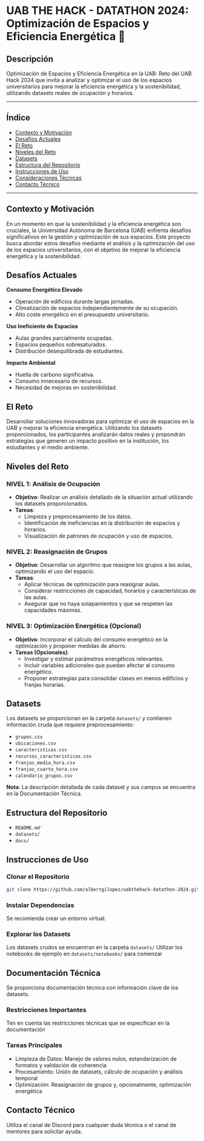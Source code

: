 # UAB THE HACK - DATATHON 2024: Optimización de Espacios y Eficiencia Energética 🏫

## Descripción
Optimización de Espacios y Eficiencia Energética en la UAB: Reto del UAB Hack 2024 que invita a analizar y optimizar el uso de los espacios universitarios para mejorar la eficiencia energética y la sostenibilidad, utilizando datasets reales de ocupación y horarios.

---

## Índice
- [Contexto y Motivación](#contexto-y-motivación)
- [Desafíos Actuales](#desafíos-actuales)
- [El Reto](#el-reto)
- [Niveles del Reto](#niveles-del-reto)
- [Datasets](#datasets)
- [Estructura del Repositorio](#estructura-del-repositorio)
- [Instrucciones de Uso](#instrucciones-de-uso)
- [Consideraciones Técnicas](#consideraciones-técnicas)
- [Contacto Técnico](#contacto-técnico)

---

## Contexto y Motivación
En un momento en que la sostenibilidad y la eficiencia energética son cruciales, la Universidad Autónoma de Barcelona (UAB) enfrenta desafíos significativos en la gestión y optimización de sus espacios. Este proyecto busca abordar estos desafíos mediante el análisis y la optimización del uso de los espacios universitarios, con el objetivo de mejorar la eficiencia energética y la sostenibilidad.

## Desafíos Actuales
**Consumo Energético Elevado**  
- Operación de edificios durante largas jornadas.
- Climatización de espacios independientemente de su ocupación.
- Alto coste energético en el presupuesto universitario.

**Uso Ineficiente de Espacios**  
- Aulas grandes parcialmente ocupadas.
- Espacios pequeños sobresaturados.
- Distribución desequilibrada de estudiantes.

**Impacto Ambiental**  
- Huella de carbono significativa.
- Consumo innecesario de recursos.
- Necesidad de mejoras en sostenibilidad.

## El Reto
Desarrollar soluciones innovadoras para optimizar el uso de espacios en la UAB y mejorar la eficiencia energética. Utilizando los datasets proporcionados, los participantes analizarán datos reales y propondrán estrategias que generen un impacto positivo en la institución, los estudiantes y el medio ambiente.

## Niveles del Reto

### NIVEL 1: Análisis de Ocupación
- **Objetivo**: Realizar un análisis detallado de la situación actual utilizando los datasets proporcionados.
- **Tareas**:
  - Limpieza y preprocesamiento de los datos.
  - Identificación de ineficiencias en la distribución de espacios y horarios.
  - Visualización de patrones de ocupación y uso de espacios.

### NIVEL 2: Reasignación de Grupos
- **Objetivo**: Desarrollar un algoritmo que reasigne los grupos a las aulas, optimizando el uso del espacio.
- **Tareas**:
  - Aplicar técnicas de optimización para reasignar aulas.
  - Considerar restricciones de capacidad, horarios y características de las aulas.
  - Asegurar que no haya solapamientos y que se respeten las capacidades máximas.

### NIVEL 3: Optimización Energética (Opcional)
- **Objetivo**: Incorporar el cálculo del consumo energético en la optimización y proponer medidas de ahorro.
- **Tareas (Opcionales)**:
  - Investigar y estimar parámetros energéticos relevantes.
  - Incluir variables adicionales que puedan afectar al consumo energético.
  - Proponer estrategias para consolidar clases en menos edificios y franjas horarias.

## Datasets
Los datasets se proporcionan en la carpeta `datasets/` y contienen información cruda que requiere preprocesamiento:
- `grupos.csv`
- `ubicaciones.csv`
- `caracteristicas.csv`
- `recursos_caracteristicas.csv`
- `franjas_media_hora.csv`
- `franjas_cuarto_hora.csv`
- `calendario_grupos.csv`

**Nota**: La descripción detallada de cada dataset y sus campos se encuentra en la Documentación Técnica.

## Estructura del Repositorio

- `README.md'`
- `datasets/`
- `docs/`

## Instrucciones de Uso

### Clonar el Repositorio
```bash
git clone https://github.com/albertgilopez/uabthehack-datathon-2024.git
```

### Instalar Dependencias
Se recomienda crear un entorno virtual.

### Explorar los Datasets

Los datasets crudos se encuentran en la carpeta `datasets/`
Utilizar los notebooks de ejemplo en `datasets/notebooks/` para comenzar

## Documentación Técnica
Se proporciona documentación técnica con información clave de los datasets.

### Restricciones Importantes
Ten en cuenta las restricciones técnicas que se especifican en la documentación

### Tareas Principales

- Limpieza de Datos: Manejo de valores nulos, estandarización de formatos y validación de coherencia
- Procesamiento: Unión de datasets, cálculo de ocupación y análisis temporal
- Optimización: Reasignación de grupos y, opcionalmente, optimización energética

## Contacto Técnico
Utiliza el canal de Discord para cualquier duda técnica o el canal de mentores para solicitar ayuda.

